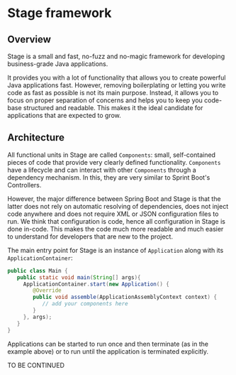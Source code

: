 # Stage framework
## Overview
Stage is a small and fast, no-fuzz and no-magic framework for developing business-grade Java applications.

It provides you with a lot of functionality that allows you to create powerful Java applications fast. 
However, removing boilerplating or letting you write code as fast as possible is not its main purpose. 
Instead, it allows you to focus on proper separation of concerns and helps you to keep you code-base 
structured and readable. This makes it the ideal candidate for applications that are expected to grow.

## Architecture
All functional units in Stage are called `Components`: small, self-contained pieces of code that provide 
very clearly defined functionality. `Components` have a lifecycle and can interact with other `Components` 
through a dependency mechanism. In this, they are very similar to Sprint Boot's Controllers. 

However, the major difference between Spring Boot and Stage is that the latter does not rely on automatic resolving
of dependencies, does not inject code anywhere and does not require XML or JSON configuration files 
to run. 
We think that configuration is code, hence all configuration in Stage is done in-code. This makes
the code much more readable and much easier to understand for developers that are new to the project. 

The main entry point for Stage is an instance of `Application` along with its `ApplicationContainer`:

```java
public class Main {
   public static void main(String[] args){
     ApplicationContainer.start(new Application() {
        @Override
        public void assemble(ApplicationAssemblyContext context) {
           // add your components here
        }
     }, args);
   }
}
```

Applications can be started to run once and then terminate (as in the example above) or to run until
the application is terminated explicitly.

TO BE CONTINUED
